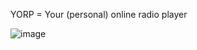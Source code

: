 
YORP = Your (personal) online radio player

![image](https://github.com/user-attachments/assets/1a1ad9cf-e7a8-4dc6-beb1-db99a7887396)

